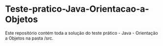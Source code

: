 # Teste-pratico-Java-Orientacao-a-Objetos
Este repositório contém toda a solução do teste prático - Java - Orientação a Objetos na pasta /src. 
